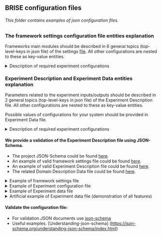 ## BRISE configuration files
###### This folder contains examples of *json* configuration files.

### The framework settings configuration file entities explanation
Frameworks main modules should be described in 6 general topics (top-level-keys in json file) of the settings [file](./SettingsBRISE.json).
All other configurations are nested to these as key-value entities.
<details>
<summary> Description of required experiment configurations </summary>

- `General` - describes what configurations the target system uses. Value - `dictionary` with following key-value pairs.
    - `isMinimizationExperiment` - `bool`. Minimization or maximization experiment
    - `EventService` - describes RabbitMQ settings.
        - `Address` - `string`. Address of RabbitMQ service.
        - `Port` - `int`. Port of RabbitMQ service for AMQP connection.

- `SelectionAlgorithm` - describes the way of search space (all possible configuration) exploration.
    - `SelectionType` - `string`. An exploration algorithm specification. Variants: `SobolSequence`, `ConfigSpaceSelector` (Mersenne Twister).

- `OutliersDetection` - the results of each Configuration run (Tasks) could differ significantly 
from other observations (Tasks) and those bias Configuration measurement results.
    This module could find these Tasks and exclude them from the Configuration results.
    *Note, that the evaluation of subsequent Configurations could change the decision made before.*

    Parameters for OutliersDetection module are described by 2 main keys: `bool` variable `isEnabled` (if `true` - OutlierDetection is switched on; if `false` - switched off ) and `Detectors` - a list of dictionaries, each of which contains two required key-value pairs:
    - `Type` - `string` - the name of Outlier Detection criterion (a.k.a. test or detector). Variants: `Dixon`, `Chauvenet`, `MAD`, `Grubbs`, `Quartiles`.
    - `Parameters` - `dictionary` - a set of key-value parameters used by specified in `Type` criterion.

    Current implementation of OutlierDetection module supports 5 detectors to distinguish whether the Task is an outlier or not.
    - `Dixon` - Dixon test calculates the distance between a suspicious value and the closest one to it, then the
     received value is divided by a distance between min and max value in the sample and is checked in coefficient table.
    - `Chauvenet` - The idea behind Chauvenet's criterion is to find a probability band, centered on the mean of a 
    normal distribution, that should reasonably contain all n samples of a data set.
    - `MAD` - It is the median of the set comprising the absolute values of the differences between the median and each data point.
    - `Grubbs` - The test finds if a minimum value or a maximum value is an outlier.
    - `Quartiles` - This test splits data into quartiles, then finds interquartile distance. All values, that goes beyond (Q1-3*IQR : Q3+3*IQR) are outliers.

    Each of the aforementioned criteria could be enabled by including it into the Experiment Description with two required parameters:
    - `MinActiveNumberOfTasks` - `int` - a minimum number of Tasks in Configuration to enable criterion.
    - `MaxActiveNumberOfTasks` - `int` - a maximum number of Tasks in Configuration while the criterion still works. 
    In case of exceeding this boundary, the criterion will be disabled. The string value `"Inf"` is supported.
    
    The reason for specifying the boundaries is in a suitability of each test for different amount and structure of data.
    In case of enabling several criteria, the Task will be marked as *Outlier* if at least a half of tests mark the Task as an *Outlier*.

- `Repeater` (Repetition Manager) - Results of each Configuration evaluation could not be precise/deterministic. 
The intent of the Repetition Manager is to ensure statistical significance of each Configuration evaluation by running it several times (Tasks).
    - `Type` - `string` - a type of a Repetition Manager represents a strategy to check the accuracy of the 
    Configuration measurement. Variants: `QuantityBased`, `AcceptableErrorBased`
        - `QuantityBased` - evaluates Configuration *MaxTasksPerConfiguration* times. Required parameters:
            - `MaxTasksPerConfiguration` - a maximum number of times to evaluate (run) each Configuration.
        - `AcceptableErrorBased` - checks the overall absolute deviation between Tasks and takes into account
         the Configuration quality (how close it is to the currently best Configuration found). Required parameters:
            - `MinTasksPerConfiguration` - `int` - a minimum number of repetitions to evaluate (run) each Configuration.
            - `MaxTasksPerConfiguration` - `int` - a maximum number of repetitions to evaluate (run) each Configuration.
             After reaching this amount new Tasks will not be added to the Configuration.
            - `BaseAcceptableErrors` - `array of floating point numbers` - A starting value for an acceptable Relative Error 
            for each dimension in result.
            - `ConfidenceLevels` - `array of floating point numbers 0..1` - Probabilities, that Configuration results 
            (each dimension) will appear in a boundary of an Acceptable Relative error.
            - `DevicesScaleAccuracies` - `array of floating point numbers` - A minimal value on a device scale, 
            that is possible to distinguish for each dimension in results.
            - `DevicesAccuracyClasses` - `array of integers` - Accuracy classes of devices that is used to 
            estimate each dimension of the result.
            - `ExperimentAwareness` - `boolean` - Is Repeater is in experiment-aware mode? If yes (`true`), 
            the following parameters are obligatory:
                - `MaxAcceptableErrors` - `array of floating point numbers` - A maximal value for the Acceptable Relative 
                errors, used if the Repeater is experiment-aware.
                - `RatiosMax` - `array of floating point numbers` - A relation between current solution Configuration 
                and current Configuration, when Relative error threshold will reach MaxAcceptableErrors value. 
                Specified separately for each dimension in a results.
            
    - *To disable the repetition management* (if the target algorithm is deterministic or 
    Configuration evaluation is considered precise) set `MaxTasksPerConfiguration` equal to `1` and `Type` to `QuantityBased`.
    - To get more information on Repetition Manager, please consult with a corresponding [README](./../repeater/README.md)  
 
     
- `ModelConfiguration` - section with the configuration related to the surrogate prediction model creating process.
    - `SamplingSize` - `int`. A number of configurations that should be sampled from a continuous search space in 
    order to give the model enough information for prediction. Obligatory for all prediction models.
    - `ModelType` - `string`. Type of the surrogate prediction model. *Variants:* 
        - `BO` - Bayesian Optimization model (using the Tree Parzen Estimator or TPE).
        - `regression` - Polynomial regression model. For this prediction model the following additional parameters are obligatory:
            - `minimalTestingSize` - `float`. A minimum possible fraction that specifies an amount of data for testing the created prediction model.
            - `maximalTestingSize` - `float`. A fraction that specifies an amount of data for testing the created prediction model.
            - `MinimumAccuracy` - `float`. A minimum accuracy that model should provide before making any predictions/testing.
        
- `StopConditionTriggerLogic` - The user could specify any logic of BRISE Experiment termination by composing the operands 
`and`, `or`, brackets `(` `)` and names of Stop Conditions into a single expression.
- `StopCondition` - termination criteria of BRISE Experiment.
    - `Stop Condition Name` - `String` Name of the Stop Condition which plays roll of an ID. Should be unique.  
    - `Stop Condition Type` - `String` Strategy used for BRISE Experiment termination. *Variants (with parameters)*
        - `QuantityBased` - `String` Stop when the specified number of configuration was measured.
            `MaxConfigs` - `Int` Maximum number of measured configurations. 
        - `ValidationBased` - `String` Stop if the valid model was built.
        - `ImprovementBased` - `String` - Stop in case of a newly evaluated Configuration is better, than the Default configuration.
            `MaxConfigsWithoutImprovement` - `Int` - Terminate after this number of Configurations were evaluated 
            and no better was found.
        - `Adaptive` - `String`- Stop if no improvement got for the current solution after a specified percentage of 
        the search space evaluated.
            - `SearchSpacePercentage` - `Int` - % of the Configuration search space evaluated.
        - `Guaranteed` - `String` - The BRISE Experiment is stopped if such configuration is found, that is better than the Default configuration.
        - `TimeBased` - `String` - Launches a user-defined timer. The BRISE Experiment will stop when time is over.
        Required parameters:
            - `MaxRunTime` - `Int` - Time value for the timer.
            - `TimeUnit` - `String` - Time unit for the timer (seconds, minutes etc).
        - `BadConfigurationBased` - `String` - The BRISE Experiment will stop in case of reaching a threshold of failed Configurations number.
        Required parameters:
            - `MaxBadConfigurations` - `Int` - Threshold of failed Configurations. Failed configuration should not contain any correct Tasks.
###### Note: Stop Conditions, that are defined in `StopCondition` block, but not used in `StopConditionTriggerLogic` block will be ignored.
</details>

### Experiment Description and Experiment Data entities explanation
Parameters related to the experiment inputs/outputs should be described in 2 general topics (top-level-keys in json file) of the Experiment Description file.
All other configurations are nested to these as key-value entities.

Possible values of configurations for your system should be provided in Experiment Data file.
<details>
<summary> Description of required experiment configurations </summary>

- `DomainDescription` - describes what configurations the target system uses. 
Value - `dictionary` with following key-value pairs.
    - `HyperparameterNames` - `list of strings`. The names of configurations.
    - `DataFile` - `string`. Path to json file with all possible values of all configurations.
    - `DefaultConfigurationHandler`. Optional parameter. If a default configuration is not specified or specified 
    incorrectly, random configuration is picked instead. This module can be extended to provide a specific logic.

- `TaskConfiguration` - describes experiment- and target-system-specific parameters.
    - `TaskName` - `string`. Name of the target system to be identified by the Worker nodes.
    - `Scenario` - `dict`. Specific problem instance which is to solved by the target system.
    - `TaskParamenters` - `List of strings`. List of parameters that form the search space.
    - `ResultStructure` - `List of strings`. A list of metric that the target system reports back.
    - `ResultDataTypes` - `List of strings`. Python data types of the target system output metrics.
    - `ExpectedValuesRange` - `List`. A list of ranges containing the expected/meaningful results for each metric the target system returns.
    - `MaxTimeToRunTask` - `float`. Maximum time to run each task in seconds. In case of exceeding this threshold the task will be terminated.
</details>

#### We provide a validation of the Experiment Description file using JSON-Schema.
* The project JSON-Schema could be found [here](./schema/experiment.schema.json).
* An example of valid framework settings file could be found [here](./SettingsBRISE.json).
* An example of valid Experiment Description file could be found [here](./EnergyExperiment.json).
* The related Domain Description Data file could be found [here](./EnergyExperimentData.json).

<details>
<summary> Example of framework settings file </summary>

```json
{
  "General":{
    "isMinimizationExperiment"  : true,
    "EventService": {
      "Address": "event-service",
      "Port" : 49153
    }
  },
  "SelectionAlgorithm":{
    "SelectionType"     : "SobolSequence"
  },
  "OutliersDetection":[
    {
      "Type": "Dixon",
      "Parameters": {
        "MinActiveNumberOfTasks": 3,
        "MaxActiveNumberOfTasks": 30
      }
    },
    {
      "Type": "Chauvenet",
      "Parameters": {
        "MinActiveNumberOfTasks": 3,
        "MaxActiveNumberOfTasks": 10000
      }
    }
  ],
  "Repeater":{
    "Type": "AcceptableErrorBased",
    "Parameters": {
      "MaxFailedTasksPerConfiguration": 5,
      "MaxTasksPerConfiguration": 10,
      "MinTasksPerConfiguration": 2,
      "BaseAcceptableErrors": [5],
      "ConfidenceLevels": [0.95],
      "DevicesScaleAccuracies": [0],
      "DevicesAccuracyClasses": [0],
      "ExperimentAwareness":{
        "isEnabled": true,
        "MaxAcceptableErrors": [50],
        "RatiosMax": [10]
      }
    }
  },
  "ModelConfiguration":{
    "SamplingSize": 96,
    "ModelType"         : "BO"
  },
  "StopConditionTriggerLogic":{
    "Expression": "(QuantityBased and Guaranteed and ImprovementBased and ValidationBased) or BadConfigurationBased or TimeBased",
    "InspectionParameters":{
      "RepetitionPeriod": 1,
      "TimeUnit": "seconds"
    }
  },
  "StopCondition":[
    {
      "Type": "QuantityBased",
      "Parameters": {
        "MaxConfigs": 15
      }
    },
    {
      "Type": "ImprovementBased",
      "Parameters": {
        "MaxConfigsWithoutImprovement": 5
      }
    },
    {
      "Type": "Guaranteed",
      "Parameters": {      }
    },
    {
      "Type": "BadConfigurationBased",
      "Parameters": {
        "MaxBadConfigurations": 10
      }
    },
    {
      "Type": "TimeBased",
      "Parameters":{
        "MaxRunTime": 10,
        "TimeUnit": "minutes"
      }
    },
    {
      "Type": "ValidationBased",
      "Parameters": {      }
    }
  ]
}

```
</details>

<details>
<summary> Example of Experiment configuration file </summary>

```json
{
  "DomainDescription":{
    "HyperparameterNames"      : ["frequency", "threads"],
    "DataFile"          : "./Resources/EnergyExperimentData.json"
  },
  "TaskConfiguration":{
    "TaskName"          : "energy_consumption",
    "Scenario":{
      "ws_file": "Radix-500mio.csv"
    },
    "TaskParameters"   : ["frequency", "threads"],
    "ResultStructure"   : ["energy"],
    "ResultDataTypes"  : ["float"],
    "ExpectedValuesRange": [[0, 150000]],
    "MaxTimeToRunTask": 10
  }
}

```
</details>

<details>
<summary> Example of Experiment data file </summary>

```json
{
  "hyperparameters": [
    {
      "name": "threads",
      "type": "categorical",
      "choices": [1, 2, 4, 8, 16, 32],
      "default": 32
    },
    {
      "name": "frequency",
      "type": "categorical",
      "choices": [1200.0, 1300.0, 1400.0, 1600.0, 1700.0, 1800.0, 1900.0, 2000.0, 2200.0, 2300.0, 2400.0, 2500.0, 2700.0, 2800.0,
        2900.0, 2901.0],
      "default": 2900.0
    }
  ],
  "conditions": [],
  "forbiddens": []
}
```

</details>

<details>
<summary> Artificial example of Experiment data file (demonstration of all features) </summary>

```json
{
  "hyperparameters": [
    {
      "name": "number_of_trees",
      "type": "uniform_int",
      "log": false,
      "lower": 2,
      "upper": 500,
      "default": 500
    },
    {
      "name": "subset_ratio",
      "type": "uniform_float",
      "log": false,
      "lower": 0.0,
      "upper": 1.0,
      "default": 0.3
    },
    {
      "name": "use_local_random_seed",
      "type": "categorical",
      "choices": [
        "true",
        "false"
      ],
      "default": "false"
    },
    {
      "name": "local_random_seed",
      "type": "uniform_int",
      "log": false,
      "lower": 1992,
      "upper": 1998,
      "default": 1992
    }
  ],
  "conditions": [
    {
      "child": "local_random_seed",
      "parent": "use_local_random_seed",
      "type": "EQ",
      "value": "true"
    }
  ],
  "forbiddens": [
    {
      "name": "number_of_trees",
      "type": "AND",
      "clauses": [
        {
          "name": "number_of_trees",
          "type": "EQUALS",
          "value": 2
        },
        {
          "name": "subset_ratio",
          "type": "IN",
          "values": [0.1, 0.2]
        }
      ]
    }
  ]
}	
```
</details>

#### Validate the configuration file:
* For validation JSON documents use [json-schema](https://json-schema.org/)
* Useful examples. [Understanding-json-schema] (https://json-schema.org/understanding-json-schema/index.html)
